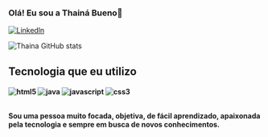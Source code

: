 
### Olá! Eu sou a Thainá Bueno👋
[![Linkedln](https://img.shields.io/badge/LinkedIn-0077B5?style=for-the-badge&logo=linkedin&logoColor=white)](https://www.linkedin.com/in/thaina-bueno-7654b8251/)

![Thaina GitHub stats](https://github-readme-stats.vercel.app/api?username=thaybueno&show_icons=true&theme=dracula)

## Tecnologia que eu utilizo 

<div style="display: inline_block"><b/>
    <img align= "center" alt="html5" src="https://img.shields.io/badge/HTML5-E34F26?style=for-the-badge&logo=html5&logoColor=white" />
    <img align= "center" alt="java" src="https://img.shields.io/badge/Java-ED8B00?style=for-the-badge&logo=openjdk&logoColor=white" />
    <img align= "center" alt="javascript" src="https://img.shields.io/badge/JavaScript-323330?style=for-the-badge&logo=javascript&logoColor=F7DF1E" />
    <img align= "center" alt="css3" src="https://img.shields.io/badge/CSS3-1572B6?style=for-the-badge&logo=css3&logoColor=white" />
</div><br/>

Sou uma pessoa muito focada, objetiva, de fácil aprendizado, apaixonada pela tecnologia e sempre em busca de novos conhecimentos. 
